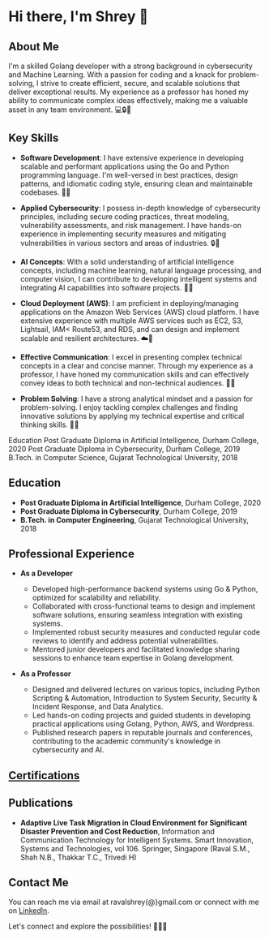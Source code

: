 # Hi there, I'm Shrey 👋

## About Me

I'm a skilled Golang developer with a strong background in cybersecurity and Machine Learning. With a passion for coding and a knack for problem-solving, I strive to create efficient, secure, and scalable solutions that deliver exceptional results. My experience as a professor has honed my ability to communicate complex ideas effectively, making me a valuable asset in any team environment. 💻🔒🤖

## Key Skills

- **Software Development**: I have extensive experience in developing scalable and performant applications using the Go and Python programming language. I'm well-versed in best practices, design patterns, and idiomatic coding style, ensuring clean and maintainable codebases. 🚀🐹

- **Applied Cybersecurity**: I possess in-depth knowledge of cybersecurity principles, including secure coding practices, threat modeling, vulnerability assessments, and risk management. I have hands-on experience in implementing security measures and mitigating vulnerabilities in various sectors and areas of industries. 🔒🔐

- **AI Concepts**: With a solid understanding of artificial intelligence concepts, including machine learning, natural language processing, and computer vision, I can contribute to developing intelligent systems and integrating AI capabilities into software projects. 🧠🤖

- **Cloud Deployment (AWS)**: I am proficient in deploying/managing applications on the Amazon Web Services (AWS) cloud platform. I have extensive experience with multiple AWS services such as EC2, S3, Lightsail, IAM< Route53, and RDS, and can design and implement scalable and resilient architectures. ☁️🚀

- **Effective Communication**: I excel in presenting complex technical concepts in a clear and concise manner. Through my experience as a professor, I have honed my communication skills and can effectively convey ideas to both technical and non-technical audiences. 🎤💬

- **Problem Solving**: I have a strong analytical mindset and a passion for problem-solving. I enjoy tackling complex challenges and finding innovative solutions by applying my technical expertise and critical thinking skills. 🧩💡

Education
Post Graduate Diploma in Artificial Intelligence, Durham College, 2020
Post Graduate Diploma in Cybersecurity, Durham College, 2019
B.Tech. in Computer Science, Gujarat Technological University, 2018

## Education

- **Post Graduate Diploma in Artificial Intelligence**, Durham College, 2020
- **Post Graduate Diploma in Cybersecurity**, Durham College, 2019
- **B.Tech. in Computer Engineering**, Gujarat Technological University, 2018

## Professional Experience

- **As a Developer**
  - Developed high-performance backend systems using Go & Python, optimized for scalability and reliability.
  - Collaborated with cross-functional teams to design and implement software solutions, ensuring seamless integration with existing systems.
  - Implemented robust security measures and conducted regular code reviews to identify and address potential vulnerabilities.
  - Mentored junior developers and facilitated knowledge sharing sessions to enhance team expertise in Golang development.

- **As a Professor**
  - Designed and delivered lectures on various topics, including Python Scripting & Automation, Introduction to System Security, Security & Incident Response, and Data Analytics.
  - Led hands-on coding projects and guided students in developing practical applications using Golang, Python, AWS, and Wordpress.
  - Published research papers in reputable journals and conferences, contributing to the academic community's knowledge in cybersecurity and AI.

## [Certifications](https://www.linkedin.com/in/ravalshrey/details/certifications/)


## Publications

- **Adaptive Live Task Migration in Cloud Environment for Significant Disaster Prevention and Cost Reduction**,  Information and Communication Technology for Intelligent Systems. Smart Innovation, Systems and Technologies, vol 106. Springer, Singapore (Raval S.M., Shah N.B., Thakkar T.C., Trivedi H)

## Contact Me

You can reach me via email at ravalshrey{@}gmail.com or connect with me on [LinkedIn](https://www.linkedin.com/in/ravalshrey/).

Let's connect and explore the possibilities! 📧🤝🌟
